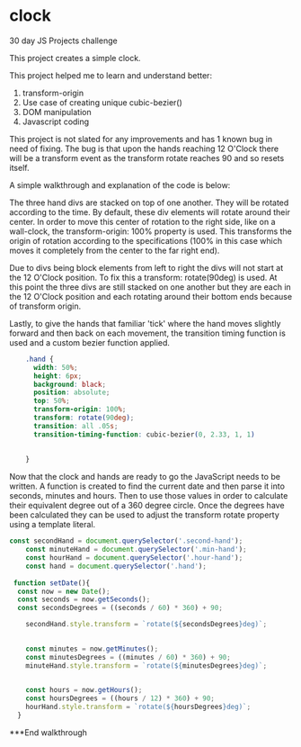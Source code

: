 # clock
30 day JS Projects challenge

This project creates a simple clock.

This project helped me to learn and understand better:
1) transform-origin
2) Use case of creating unique cubic-bezier() 
3) DOM manipulation
4) Javascript coding

This project is not slated for any improvements and has 1 known bug in need of fixing. 
The bug is that upon the hands reaching 12 O'Clock there will be a transform event as the transform rotate reaches 90 and so resets itself.

A simple walkthrough and explanation of the code is below:

The three hand divs are stacked on top of one another. They will be rotated according to the time. By default, these div elements will rotate around their center. In order to move this center of rotation to the right side, like on a wall-clock, the transform-origin: 100% property is used. This transforms the origin of rotation according to the specifications (100% in this case which moves it completely from the center to the far right end).

Due to divs being block elements from left to right the divs will not start at the 12 O'Clock position. To fix this a transform: rotate(90deg) is used. At this point the three divs are still stacked on one another but they are each in the 12 O'Clock position and each rotating around their bottom ends because of transform origin. 

Lastly, to give the hands that familiar 'tick' where the hand moves slightly forward and then back on each movement, the transition timing function is used and a custom bezier function applied.
```CSS
    .hand {
      width: 50%;
      height: 6px;
      background: black;
      position: absolute;
      top: 50%;
      transform-origin: 100%;
      transform: rotate(90deg);
      transition: all .05s;
      transition-timing-function: cubic-bezier(0, 2.33, 1, 1)
      
      
    }
```

Now that the clock and hands are ready to go the JavaScript needs to be written. A function is created to find the current date and then parse it into seconds, minutes and hours. Then to use those values in order to calculate their equivalent degree out of a 360 degree circle. Once the degrees have been calculated they can be used to adjust the transform rotate property using a template literal.
```JavaScript
const secondHand = document.querySelector('.second-hand'); 
    const minuteHand = document.querySelector('.min-hand');
    const hourHand = document.querySelector('.hour-hand');
    const hand = document.querySelector('.hand');
    
 function setDate(){
  const now = new Date();
  const seconds = now.getSeconds();
  const secondsDegrees = ((seconds / 60) * 360) + 90;

    secondHand.style.transform = `rotate(${secondsDegrees}deg)`;
    

    const minutes = now.getMinutes();
    const minutesDegrees = ((minutes / 60) * 360) + 90;
    minuteHand.style.transform = `rotate(${minutesDegrees}deg)`;
    

    const hours = now.getHours();
    const hoursDegrees = ((hours / 12) * 360) + 90;
    hourHand.style.transform = `rotate(${hoursDegrees}deg)`;
  }
```

***End walkthrough
